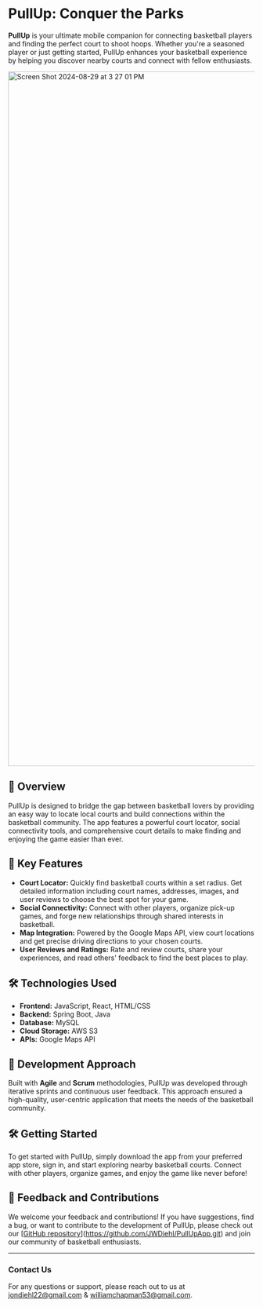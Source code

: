 # PullUp: Conquer the Parks

**PullUp** is your ultimate mobile companion for connecting basketball players and finding the perfect court to shoot hoops. Whether you're a seasoned player or just getting started, PullUp enhances your basketball experience by helping you discover nearby courts and connect with fellow enthusiasts.

<img width="1416" alt="Screen Shot 2024-08-29 at 3 27 01 PM" src="https://github.com/user-attachments/assets/73794b05-2d8a-4605-9712-93d7651da4f7">

## 📍 **Overview**

PullUp is designed to bridge the gap between basketball lovers by providing an easy way to locate local courts and build connections within the basketball community. The app features a powerful court locator, social connectivity tools, and comprehensive court details to make finding and enjoying the game easier than ever.

## 🔑 **Key Features**

- **Court Locator:** Quickly find basketball courts within a set radius. Get detailed information including court names, addresses, images, and user reviews to choose the best spot for your game.
- **Social Connectivity:** Connect with other players, organize pick-up games, and forge new relationships through shared interests in basketball.
- **Map Integration:** Powered by the Google Maps API, view court locations and get precise driving directions to your chosen courts.
- **User Reviews and Ratings:** Rate and review courts, share your experiences, and read others' feedback to find the best places to play.

## 🛠️ **Technologies Used**

- **Frontend:** JavaScript, React, HTML/CSS
- **Backend:** Spring Boot, Java
- **Database:** MySQL
- **Cloud Storage:** AWS S3
- **APIs:** Google Maps API

## 🚀 **Development Approach**

Built with **Agile** and **Scrum** methodologies, PullUp was developed through iterative sprints and continuous user feedback. This approach ensured a high-quality, user-centric application that meets the needs of the basketball community.

## 🛠️ **Getting Started**

To get started with PullUp, simply download the app from your preferred app store, sign in, and start exploring nearby basketball courts. Connect with other players, organize games, and enjoy the game like never before!

## 💬 **Feedback and Contributions**

We welcome your feedback and contributions! If you have suggestions, find a bug, or want to contribute to the development of PullUp, please check out our [[GitHub repository](#)](https://github.com/JWDiehl/PullUpApp.git) and join our community of basketball enthusiasts.

---

### **Contact Us**

For any questions or support, please reach out to us at [jondiehl22@gmail.com](mailto:jondiehl22@gmail.com) & [williamchapman53@gmail.com](mailto:williamchapman53@gmail.com).
